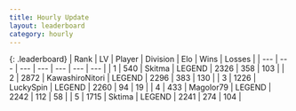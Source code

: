 ```yaml
---
title: Hourly Update
layout: leaderboard
category: hourly
---
```


{: .leaderboard}
| Rank | LV | Player | Division | Elo | Wins | Losses |
| --- | --- | --- | --- | --- | --- | --- |
| <span data-change="0">1</span> | 540 | <span title="ID: 402846">Skitma</span> | LEGEND | <span data-change="0">2326</span> | <span data-change="0">358</span> | <span data-change="0">103</span> |
| <span data-change="0">2</span> | 2872 | <span title="ID: 164871">KawashiroNitori</span> | LEGEND | <span data-change="3">2296</span> | <span data-change="1">383</span> | <span data-change="0">130</span> |
| <span data-change="0">3</span> | 1226 | <span title="ID: 498412">LuckySpin</span> | LEGEND | <span data-change="0">2260</span> | <span data-change="0">94</span> | <span data-change="0">19</span> |
| <span data-change="1">4</span> | 433 | <span title="ID: 633660">Magolor79</span> | LEGEND | <span data-change="0">2242</span> | <span data-change="0">112</span> | <span data-change="0">58</span> |
| <span data-change="-1">5</span> | 1715 | <span title="ID: 353063">Sktima</span> | LEGEND | <span data-change="-4">2241</span> | <span data-change="1">274</span> | <span data-change="1">104</span> |